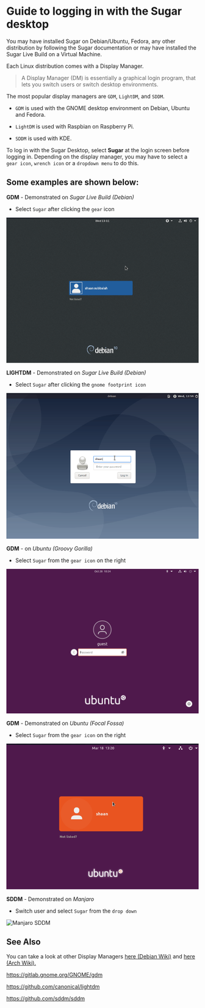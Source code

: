 # Guide to logging in with the Sugar desktop

  

You may have installed Sugar on Debian/Ubuntu, Fedora, any other distribution by following the Sugar documentation or may have installed the Sugar Live Build on a Virtual Machine.

  

Each Linux distribution comes with a Display Manager. 

> A Display Manager (DM) is essentially a graphical login program, that
> lets you switch users or switch desktop environments.

The most popular display managers are `GDM`, `LightDM`, and `SDDM`.

* `GDM` is used with the GNOME desktop environment on Debian, Ubuntu and Fedora.

* `LightDM` is used with Raspbian on Raspberry Pi.

* `SDDM` is used with KDE.

To log in with the Sugar Desktop, select **Sugar** at the login screen before logging in.  Depending on the display manager, you may have to select a `gear icon`, `wrench icon` or a `dropdown menu` to do this.

  

## Some examples are shown below:

  

**GDM** - Demonstrated on *Sugar Live Build (Debian)*

* Select `Sugar` after clicking the `gear` icon

![Live Build Debian GDM](images/gdm3-sugar-live-build.gif)

**LIGHTDM** - Demonstrated on *Sugar Live Build (Debian)*

* Select `Sugar` after clicking the `gnome footprint icon`

![Live Build Debian LIGHTDM](images/lightdm-sugar-live-build.gif)

  

**GDM** - on *Ubuntu (Groovy Gorilla)*

* Select `Sugar` from the `gear icon` on the right

![Ubuntu Groovy Gorilla GDM](images/gdm3-ubuntu-20.10.png)

**GDM** - Demonstrated on *Ubuntu (Focal Fossa)*

* Select `Sugar` from the `gear icon` on the right

![Ubuntu Focal Fossa GDM](images/gdm3-ubuntu-20.04.gif)
  

**SDDM** - Demonstrated on *Manjaro*

* Switch user and select `Sugar` from the `drop down`

![Manjaro SDDM](images/sddm-manjaro.gif)


## See Also

You can take a look at other Display Managers [here (Debian Wiki)](https://wiki.debian.org/DisplayManager) and [here (Arch Wiki).](https://wiki.archlinux.org/index.php/Display_manager)

https://gitlab.gnome.org/GNOME/gdm

https://github.com/canonical/lightdm

https://github.com/sddm/sddm
